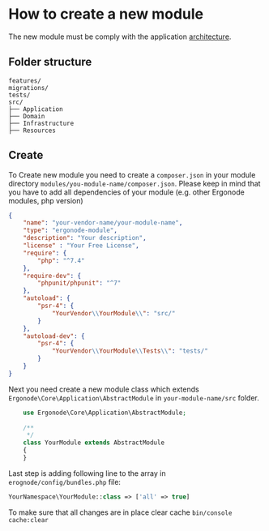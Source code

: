 
# How to create a new module

The new module must be comply with the application [architecture](backend/architecture.md).

## Folder structure
    
```        
features/
migrations/
tests/
src/
├── Application
├── Domain
├── Infrastructure
├── Resources
```
## Create 

To Create new module you need to create a `composer.json` in your module directory `modules/you-module-name/composer.json`.
Please keep in mind that you have to add all dependencies of your module (e.g. other Ergonode modules, php version)

```json
{
    "name": "your-vendor-name/your-module-name",
    "type": "ergonode-module",
    "description": "Your description",
    "license" : "Your Free License",
    "require": {
        "php": "^7.4"
    },
    "require-dev": {
        "phpunit/phpunit": "^7"
    },
    "autoload": {
        "psr-4": {
            "YourVendor\\YourModule\\": "src/"
        }
    },
    "autoload-dev": {
        "psr-4": {
            "YourVendor\\YourModule\\Tests\\": "tests/"
        }
    }
}

```

Next you need create a new module class which extends `Ergonode\Core\Application\AbstractModule` in `your-module-name/src` folder.

```php
    use Ergonode\Core\Application\AbstractModule;
    
    /**
     */
    class YourModule extends AbstractModule
    {
    }

``` 

Last step is adding following line to the array in `erognode/config/bundles.php` file:

```php
YourNamespace\YourModule::class => ['all' => true]
```

To make sure that all changes are in place clear cache `bin/console cache:clear`
